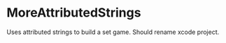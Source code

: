 MoreAttributedStrings
=====================

Uses attributed strings to build a set game. Should rename xcode project.